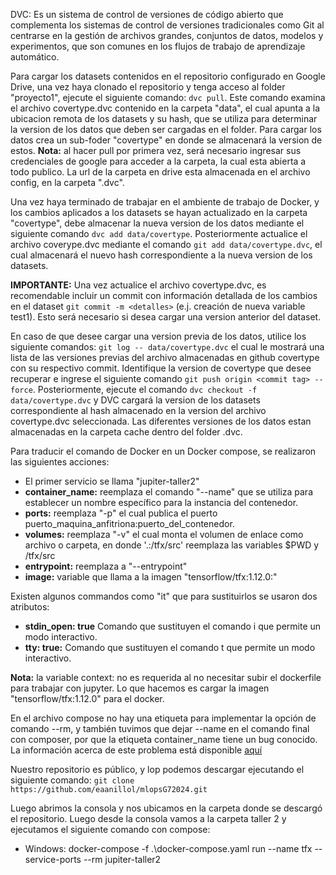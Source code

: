 DVC:
Es un sistema de control de versiones de código abierto que complementa los sistemas de control de versiones tradicionales como Git al centrarse en la gestión de archivos grandes, conjuntos de datos, modelos y experimentos, que son comunes en los flujos de trabajo de aprendizaje automático.

Para cargar los datasets contenidos en el repositorio configurado en Google Drive, una vez haya clonado el repositorio y tenga acceso al folder "proyecto1", ejecute el siguiente comando: ```dvc pull```. Este comando examina el archivo covertype.dvc contenido en la carpeta "data", el cual apunta a la ubicacion remota de los datasets y su hash, que se utiliza para determinar la version de los datos que deben ser cargadas en el folder. Para cargar los datos crea un sub-foder "covertype" en donde se almacenará la version de estos. **Nota:** al hacer pull por primera vez, será necesario ingresar sus credenciales de google para acceder a la carpeta, la cual esta abierta a todo publico. La url de la carpeta en drive esta almacenada en el archivo config, en la carpeta ".dvc".

Una vez haya terminado de trabajar en el ambiente de trabajo de Docker, y los cambios aplicados a los datasets se hayan actualizado en la carpeta "covertype", debe almacenar la nueva version de los datos mediante el siguiente comando ```dvc add data/covertype```. Posteriormente actualice el archivo coverype.dvc mediante el comando ```git add data/covertype.dvc```, el cual almacenará el nuevo hash correspondiente a la nueva version de los datasets.

**IMPORTANTE:** Una vez actualice el archivo covertype.dvc, es recomendable incluir un commit con información detallada de los cambios en el dataset ```git commit -m <detalles>``` (e.j. creación de nueva variable test1). Esto será necesario si desea cargar una version anterior del dataset.

En caso de que desee cargar una version previa de los datos, utilice los siguiente comandos: ```git log -- data/covertype.dvc``` el cual le mostrará una lista de las versiones previas del archivo almacenadas en github covertype con su respectivo commit. Identifique la version de covertype que desee recuperar e ingrese el siguiente comando  ```git push origin <commit tag> --force```. Posteriormente, ejecute el comando ```dvc checkout -f data/covertype.dvc``` y DVC cargará la version de los datasets correspondiente al hash almacenado en la version del archivo covertype.dvc seleccionada. Las diferentes versiones de los datos estan almacenadas en la carpeta cache dentro del folder .dvc.

Para traducir el comando de Docker en un Docker compose, se realizaron las siguientes acciones:

- El primer servicio se llama "jupiter-taller2"
- **container_name:** reemplaza el comando "--name" que se utiliza para establecer un nombre específico   para la instancia del contenedor.
- **ports:** reemplaza "-p" el cual publica el puerto puerto_maquina_anfitriona:puerto_del_contenedor.
- **volumes:** reemplaza "-v" el cual monta el volumen de enlace como archivo o carpeta, en donde '.:/tfx/src' reemplaza las variables $PWD y /tfx/src
- **entrypoint:** reemplaza a "--entrypoint"
- **image:** variable que llama a la imagen "tensorflow/tfx:1.12.0:"

Existen algunos commandos como "it" que para sustituirlos se usaron dos atributos:

- ****stdin_open:** true** Comando que sustituyen el comando i que permite un modo interactivo. 
- **tty: true:** Comando que sustituyen el comando t que permite un modo interactivo.

**Nota:** la variable context: no es requerida al no necesitar subir el dockerfile para trabajar con jupyter. Lo que hacemos es cargar la imagen "tensorflow/tfx:1.12.0" para el docker.

En el archivo compose no hay una etiqueta para implementar la opción de comando --rm, y también tuvimos que dejar --name en el comando final con composer, por que la etiqueta container_name tiene un bug conocido. La información acerca de este problema está disponible [aquí](https://github.com/docker/compose/issues/2061)

Nuestro repositorio es público, y lop podemos descargar ejecutando el siguiente comando:
  ```git clone  https://github.com/eaanillol/mlopsG72024.git```

Luego abrimos la consola y nos ubicamos en la carpeta donde se descargó el repositorio. Luego desde la consola vamos a la carpeta taller 2 y ejecutamos el siguiente comando con compose:
- Windows: docker-compose -f .\docker-compose.yaml run --name tfx  --service-ports --rm jupiter-taller2
